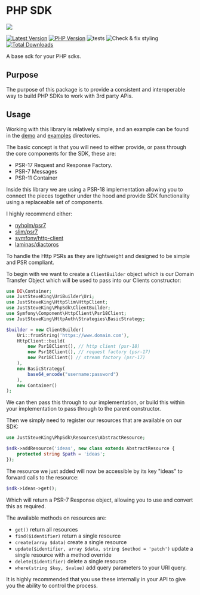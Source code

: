 # PHP SDK

<p align="center">

![](./php-sdk.png)

</p>

<!-- BADGES_START -->
[![Latest Version][badge-release]][packagist]
[![PHP Version][badge-php]][php]
![tests](https://github.com/JustSteveKing/php-sdk/workflows/tests/badge.svg)
![Check & fix styling](https://github.com/JustSteveKing/php-sdk/workflows/Code%20style/badge.svg)
[![Total Downloads][badge-downloads]][downloads]

[badge-release]: https://img.shields.io/packagist/v/juststeveking/php-sdk.svg?style=flat-snoquare&label=release
[badge-php]: https://img.shields.io/packagist/php-v/juststeveking/php-sdk.svg?style=flat-square
[badge-downloads]: https://img.shields.io/packagist/dt/juststeveking/php-sdk.svg?style=flat-square&colorB=mediumvioletred

[packagist]: https://packagist.org/packages/juststeveking/php-sdk
[php]: https://php.net
[downloads]: https://packagist.org/packages/juststeveking/php-sdk
<!-- BADGES_END -->

A base sdk for your PHP sdks.

## Purpose

The purpose of this package is to provide a consistent and interoperable way to build PHP SDKs to work with 3rd party APis.


## Usage

Working with this library is relatively simple, and an example can be found in the [demo](./demo) and [examples](./examples) directories.

The basic concept is that you will need to either provide, or pass through the core components for the SDK, these are:

- PSR-17 Request and Response Factory.
- PSR-7 Messages
- PSR-11 Container

Inside this library we are using a PSR-18 implementation allowing you to connect the pieces together under the hood and provide SDK functionality using a replaceable set of components.

I highly recommend either:

- [nyholm/psr7](https://github.com/Nyholm/psr7/)
- [slim/psr7](https://github.com/slimphp/Slim-Psr7)
- [symfony/http-client](https://github.com/symfony/http-client)
- [laminas/diactoros](https://github.com/laminas/laminas-diactoros)

To handle the Http PSRs as they are lightweight and designed to be simple and PSR compliant.


To begin with we want to create a `ClientBuilder` object which is our Domain Transfer Object which will be used to pass into our Clients constructor:

```php
use DI\Container;
use JustSteveKing\UriBuilder\Uri;
use JustSteveKing\HttpSlim\HttpClient;
use JustSteveKing\PhpSdk\ClientBuilder;
use Symfony\Component\HttpClient\Psr18Client;
use JustSteveKing\HttpAuth\Strategies\BasicStrategy;

$builder = new ClientBuilder(
    Uri::fromString('https://www.domain.com'),
    HttpClient::build(
        new Psr18Client(), // http client (psr-18)
        new Psr18Client(), // request factory (psr-17)
        new Psr18Client() // stream factory (psr-17)
    ),
    new BasicStrategy(
        base64_encode("username:password")
    ),
    new Container()
);
```

We can then pass this through to our implementation, or build this within your implementation to pass through to the parent constructor.

Then we simply need to register our resources that are available on our SDK:

```php
use JustSteveKing\PhpSdk\Resources\AbstractResource;

$sdk->addResource('ideas', new class extends AbstractResource {
    protected string $path = 'ideas';
});
```

The resource we just added will now be accessible by its key "ideas" to forward calls to the resource:

```php
$sdk->ideas->get();
```

Which will return a PSR-7 Response object, allowing you to use and convert this as required.

The available methods on resources are:

- `get()` return all resources
- `find($identifier)` return a single resource
- `create(array $data)` create a single resource
- `update($identifier, array $data, string $method = 'patch')` update a single resource with a method override
- `delete($identifier)` delete a single resource
- `where(string $key, $value)` add query parameters to your URI query.


It is highly recommended that you use these internally in your API to give you the ability to control the process.
